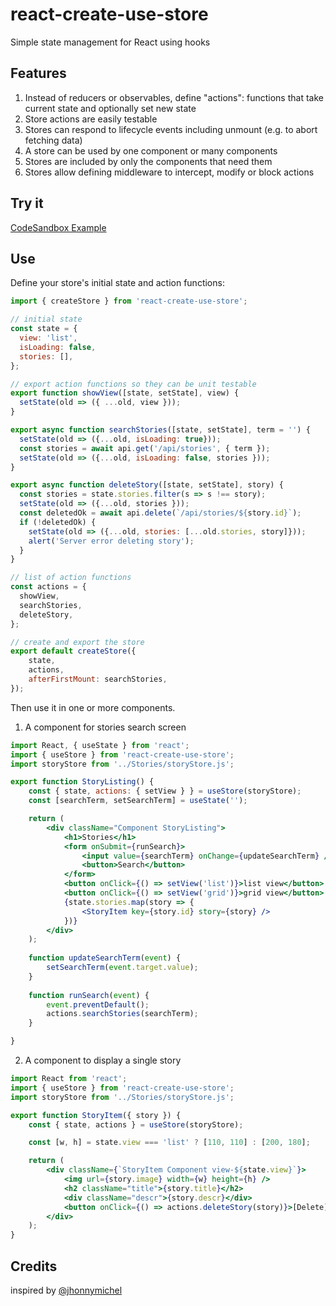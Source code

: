 # react-create-use-store

Simple state management for React using hooks

## Features

1. Instead of reducers or observables, define "actions": 
   functions that take current state and optionally set new state 
1. Store actions are easily testable
1. Stores can respond to lifecycle events including unmount (e.g. to abort fetching data)
1. A store can be used by one component or many components
1. Stores are included by only the components that need them
1. Stores allow defining middleware to intercept, modify or block actions

## Try it

[CodeSandbox Example](https://codesandbox.io/s/rlm4k281mq)

## Use

Define your store's initial state and action functions:

```jsx harmony
import { createStore } from 'react-create-use-store';

// initial state
const state = {
  view: 'list',
  isLoading: false,
  stories: [],
};

// export action functions so they can be unit testable
export function showView([state, setState], view) {
  setState(old => ({ ...old, view }));
}

export async function searchStories([state, setState], term = '') {
  setState(old => ({...old, isLoading: true}));
  const stories = await api.get('/api/stories', { term });
  setState(old => ({...old, isLoading: false, stories }));
}

export async function deleteStory([state, setState], story) {
  const stories = state.stories.filter(s => s !== story);
  setState(old => ({...old, stories }));
  const deletedOk = await api.delete(`/api/stories/${story.id}`);
  if (!deletedOk) {
    setState(old => ({...old, stories: [...old.stories, story]}));
  	alert('Server error deleting story');
  }
}

// list of action functions
const actions = {
  showView,
  searchStories,
  deleteStory,
};

// create and export the store
export default createStore({
    state,
    actions,
    afterFirstMount: searchStories,
});
```

Then use it in one or more components.

1) A component for stories search screen
```jsx harmony
import React, { useState } from 'react';
import { useStore } from 'react-create-use-store';
import storyStore from '../Stories/storyStore.js';

export function StoryListing() {
	const { state, actions: { setView } } = useStore(storyStore);
    const [searchTerm, setSearchTerm] = useState('');

	return (
		<div className="Component StoryListing">
			<h1>Stories</h1>
            <form onSubmit={runSearch}>
                <input value={searchTerm} onChange={updateSearchTerm} />
                <button>Search</button>
            </form>
            <button onClick={() => setView('list')}>list view</button>
            <button onClick={() => setView('grid')}>grid view</button>
            {state.stories.map(story => {
                <StoryItem key={story.id} story={story} />
            })}
		</div>
	);
    
    function updateSearchTerm(event) {
    	setSearchTerm(event.target.value);
    }
    
    function runSearch(event) {
    	event.preventDefault();
        actions.searchStories(searchTerm);
    }

}
```

2) A component to display a single story
```jsx harmony
import React from 'react';
import { useStore } from 'react-create-use-store';
import storyStore from '../Stories/storyStore.js';

export function StoryItem({ story }) {
	const { state, actions } = useStore(storyStore);

	const [w, h] = state.view === 'list' ? [110, 110] : [200, 180];

	return (
		<div className={`StoryItem Component view-${state.view}`}>
			<img url={story.image} width={w} height={h} />
			<h2 className="title">{story.title}</h2>
			<div className="descr">{story.descr}</div>
            <button onClick={() => actions.deleteStory(story)}>[Delete]</button>
		</div>
	);
}
```

## Credits
 
inspired by [@jhonnymichel](https://github.com/jhonnymichel/react-hookstore/blob/6d23d2fcb0e7cf8a3929a01e0c543fe5e05ecf05/src/index.js)
